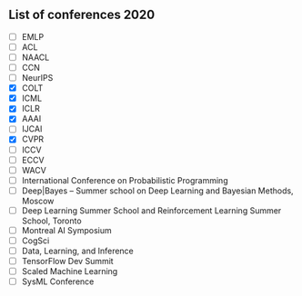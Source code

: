 ## List of conferences 2020
- [ ] EMLP
- [ ] ACL
- [ ] NAACL
- [ ] CCN
- [ ] NeurIPS
- [x] COLT
- [x] ICML
- [x] ICLR
- [x] AAAI
- [ ] IJCAI
- [x] CVPR
- [ ] ICCV
- [ ] ECCV
- [ ] WACV
- [ ] International Conference on Probabilistic Programming
- [ ] Deep|Bayes – Summer school on Deep Learning and Bayesian Methods, Moscow
- [ ] Deep Learning Summer School and Reinforcement Learning Summer School, Toronto
- [ ] Montreal AI Symposium
- [ ] CogSci
- [ ] Data, Learning, and Inference
- [ ] TensorFlow Dev Summit
- [ ] Scaled Machine Learning
- [ ] SysML Conference
